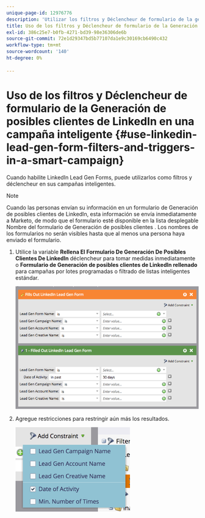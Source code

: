 ```yaml
---
unique-page-id: 12976776
description: 'Utilizar los filtros y Déclencheur de formulario de la generación de posibles clientes de LinkedIn en una campaña inteligente: Marketo Docs, documentación del producto'
title: Uso de los filtros y Déclencheur de formulario de la Generación de posibles clientes de LinkedIn en una campaña inteligente
exl-id: 386c25e7-b0fb-4271-bd39-98e36306de6b
source-git-commit: 72e1d29347bd5b77107da1e9c30169cb6490c432
workflow-type: tm+mt
source-wordcount: '140'
ht-degree: 0%

---
```


# Uso de los filtros y Déclencheur de formulario de la Generación de posibles clientes de LinkedIn en una campaña inteligente {#use-linkedin-lead-gen-form-filters-and-triggers-in-a-smart-campaign}

Cuando habilite LinkedIn Lead Gen Forms, puede utilizarlos como filtros y déclencheur en sus campañas inteligentes.

>[!NOTE]
>
>Cuando las personas envían su información en un formulario de Generación de posibles clientes de LinkedIn, esta información se envía inmediatamente a Marketo, de modo que el formulario esté disponible en la lista desplegable Nombre del formulario de Generación de posibles clientes . Los nombres de los formularios no serán visibles hasta que al menos una persona haya enviado el formulario.

1. Utilice la variable **Rellena El Formulario De Generación De Posibles Clientes De LinkedIn** déclencheur para tomar medidas inmediatamente o **Formulario de Generación de posibles clientes de LinkedIn rellenado** para campañas por lotes programadas o filtrado de listas inteligentes estándar.

   ![](assets/screen-shot-2017-03-29-at-2.38.03-pm.png)

1. Agregue restricciones para restringir aún más los resultados.

   ![](assets/lead-gen-constraints.png)
